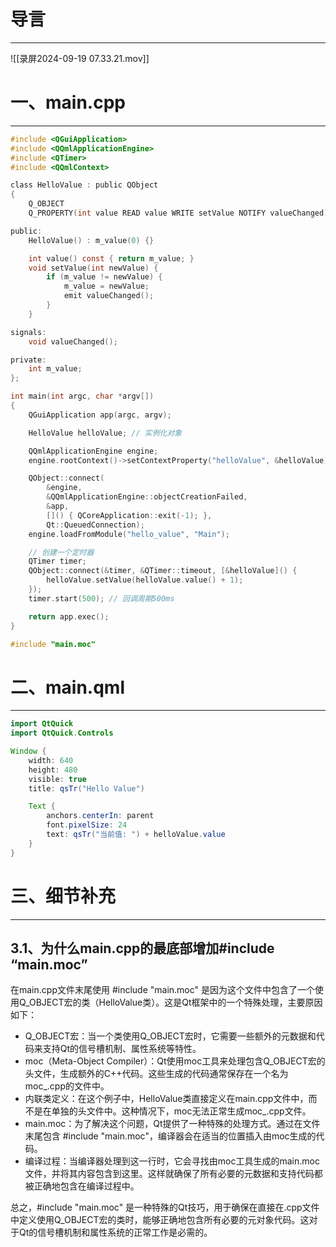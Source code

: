 # 导言
---
![[录屏2024-09-19 07.33.21.mov]]
# 一、main.cpp
---
```c
#include <QGuiApplication>
#include <QQmlApplicationEngine>
#include <QTimer>
#include <QQmlContext>

class HelloValue : public QObject
{
    Q_OBJECT
    Q_PROPERTY(int value READ value WRITE setValue NOTIFY valueChanged)

public:
    HelloValue() : m_value(0) {}

    int value() const { return m_value; }
    void setValue(int newValue) {
        if (m_value != newValue) {
            m_value = newValue;
            emit valueChanged();
        }
    }

signals:
    void valueChanged();

private:
    int m_value;
};

int main(int argc, char *argv[])
{
    QGuiApplication app(argc, argv);

    HelloValue helloValue; // 实例化对象

    QQmlApplicationEngine engine;
    engine.rootContext()->setContextProperty("helloValue", &helloValue); // 让qml认识helloValue对象

    QObject::connect(
        &engine,
        &QQmlApplicationEngine::objectCreationFailed,
        &app,
        []() { QCoreApplication::exit(-1); },
        Qt::QueuedConnection);
    engine.loadFromModule("hello_value", "Main");

	// 创建一个定时器
    QTimer timer;
    QObject::connect(&timer, &QTimer::timeout, [&helloValue]() {
        helloValue.setValue(helloValue.value() + 1);
    });
    timer.start(500); // 回调周期500ms

    return app.exec();
}

#include "main.moc"

```

# 二、main.qml
---
```java
import QtQuick
import QtQuick.Controls

Window {
    width: 640
    height: 480
    visible: true
    title: qsTr("Hello Value")

    Text {
        anchors.centerIn: parent
        font.pixelSize: 24
        text: qsTr("当前值: ") + helloValue.value
    }
}

```

# 三、细节补充
---
## 3.1、为什么main.cpp的最底部增加#include “main.moc”
在main.cpp文件末尾使用 #include "main.moc" 是因为这个文件中包含了一个使用Q_OBJECT宏的类（HelloValue类）。这是Qt框架中的一个特殊处理，主要原因如下：
- Q_OBJECT宏：当一个类使用Q_OBJECT宏时，它需要一些额外的元数据和代码来支持Qt的信号槽机制、属性系统等特性。
- moc（Meta-Object Compiler）：Qt使用moc工具来处理包含Q_OBJECT宏的头文件，生成额外的C++代码。这些生成的代码通常保存在一个名为moc_.cpp的文件中。
- 内联类定义：在这个例子中，HelloValue类直接定义在main.cpp文件中，而不是在单独的头文件中。这种情况下，moc无法正常生成moc_.cpp文件。
- main.moc：为了解决这个问题，Qt提供了一种特殊的处理方式。通过在文件末尾包含 #include "main.moc"，编译器会在适当的位置插入由moc生成的代码。
- 编译过程：当编译器处理到这一行时，它会寻找由moc工具生成的main.moc文件，并将其内容包含到这里。这样就确保了所有必要的元数据和支持代码都被正确地包含在编译过程中。

总之，#include "main.moc" 是一种特殊的Qt技巧，用于确保在直接在.cpp文件中定义使用Q_OBJECT宏的类时，能够正确地包含所有必要的元对象代码。这对于Qt的信号槽机制和属性系统的正常工作是必需的。

